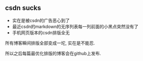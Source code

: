## **csdn sucks**

* 实在是被csdn的广告恶心到了
* 最近csdn的markdown的无序列表每一列前面的小黑点突然没有了
* 手机网页版本的csdn排版全无

所有博客瞬间排版全部变成一坨, 实在是不能忍.

所以之后每篇最优化排版的博客会在github上发布.


